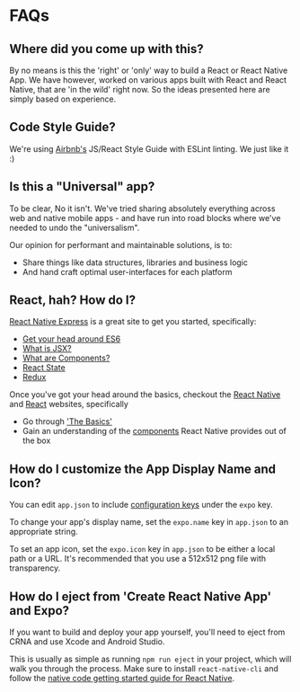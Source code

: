 # FAQs

## Where did you come up with this?

By no means is this the 'right' or 'only' way to build a React or React Native App. We have however, worked on various apps built with React and React Native, that are 'in the wild' right now. So the ideas presented here are simply based on experience.

## Code Style Guide?

We're using [Airbnb's](https://github.com/airbnb/javascript) JS/React Style Guide with ESLint linting. We just like it :)

## Is this a "Universal" app?

To be clear, No it isn't. We've tried sharing absolutely everything across web and native mobile apps - and have run into road blocks where we've needed to undo the "universalism".

Our opinion for performant and maintainable solutions, is to:

- Share things like data structures, libraries and business logic
- And hand craft optimal user-interfaces for each platform

## React, hah? How do I?

[React Native Express](http://www.reactnativeexpress.com/) is a great site to get you started, specifically:

- [Get your head around ES6](http://www.reactnativeexpress.com/es6)
- [What is JSX?](http://www.reactnativeexpress.com/jsx)
- [What are Components?](http://www.reactnativeexpress.com/components)
- [React State](http://www.reactnativeexpress.com/data_component_state)
- [Redux](http://www.reactnativeexpress.com/redux)

Once you've got your head around the basics, checkout the [React Native](https://facebook.github.io/react-native/) and [React](https://reactjs.org/) websites, specifically

- Go through ['The Basics'](https://facebook.github.io/react-native/docs/props.html)
- Gain an understanding of the [components](https://facebook.github.io/react-native/docs/activityindicator.html) React Native provides out of the box

## How do I customize the App Display Name and Icon?

You can edit `app.json` to include [configuration keys](https://docs.expo.io/versions/latest/guides/configuration.html) under the `expo` key.

To change your app's display name, set the `expo.name` key in `app.json` to an appropriate string.

To set an app icon, set the `expo.icon` key in `app.json` to be either a local path or a URL. It's recommended that you use a 512x512 png file with transparency.

## How do I eject from 'Create React Native App' and Expo?

If you want to build and deploy your app yourself, you'll need to eject from CRNA and use Xcode and Android Studio.

This is usually as simple as running `npm run eject` in your project, which will walk you through the process. Make sure to install `react-native-cli` and follow the [native code getting started guide for React Native](https://facebook.github.io/react-native/docs/getting-started.html).
